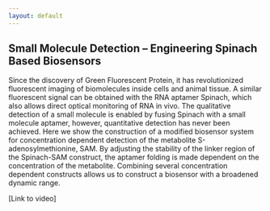 ```yaml
---
layout: default
---
```


## Small Molecule Detection – Engineering Spinach Based Biosensors 


Since the discovery of Green Fluorescent Protein, it has revolutionized 
fluorescent imaging of biomolecules inside cells and animal tissue. A similar 
fluorescent signal can be obtained with the RNA aptamer Spinach, which also 
allows direct optical monitoring of RNA in vivo. The qualitative detection of a 
small molecule is enabled by fusing Spinach with a small molecule aptamer, 
however, quantitative detection has never been achieved.
Here we show the construction of a modified biosensor system for concentration 
dependent detection of the metabolite S-adenosylmethionine, SAM. By adjusting 
the stability of the linker region of the Spinach-SAM construct, the aptamer 
folding is made dependent on the concentration of the metabolite. Combining 
several concentration dependent constructs allows us to construct a biosensor 
with a broadened dynamic range.

[Link to video]